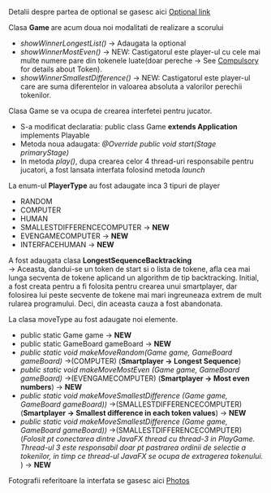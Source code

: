 <!DOCTYPE html>
<html>
  <headL>
  </head>  
  <body>
  <p>
    Detalii despre partea de optional se gasesc aici <a href="https://github.com/PrEaDiVviN/PA-laboratoare/tree/main/Laboratorul7/Optional">Optional link</a>
  </p>
  <p>
    Clasa <strong> Game </strong> are acum doua noi modalitati de realizare a scorului
    <ul>
      <li><em>showWinnerLongestList()</em>   -> Adaugata la optional</li>
      <li><em> showWinnerMostEven()</em>   -> NEW: Castigatorul este player-ul cu cele mai multe numere pare din tokenele luate(doar pereche -> See <a href="https://github.com/PrEaDiVviN/PA-laboratoare/tree/main/Laboratorul7/Compulsory">Compulsory</a> for details about Token).</li>
      <li><em> showWinnerSmallestDifference()</em>   -> NEW: Castigatorul este player-ul care are suma diferentelor in valoarea absoluta a valorilor perechii tokenilor.</li>
    </ul>
  </p>  
  <p>
    Clasa Game se va ocupa de crearea interfetei pentru jucator.
    <ul>
      <li>S-a modificat declaratia: public class Game <strong>extends Application</strong> implements Playable</li>
      <li>Metoda noua adaugata: <em> @Override
    public void start(Stage primaryStage) </em></li>
      <li>In metoda <em>play()</em>, dupa crearea celor 4 thread-uri responsabile pentru jucatori, a fost lansata interfata folosind metoda <em>launch</em></li>
    </ul>
  </p>
  <p>
    La enum-ul <strong>PlayerType</strong> au fost adaugate inca 3 tipuri de player
    <ul>
      <li>RANDOM</li>
      <li>COMPUTER</li>
      <li>HUMAN</li>
      <li>SMALLESTDIFFERENCECOMPUTER -> <strong>NEW</strong></li>
      <li>EVENGAMECOMPUTER -> <strong>NEW</strong></li>
      <li>INTERFACEHUMAN -> <strong>NEW</strong></li>
    </ul>
  </p>
  <p>
    A fost adaugata clasa <strong>LongestSequenceBacktracking</strong><br>
        -> Aceasta, dandui-se un token de start si o lista de tokene, afla cea mai lunga secventa de tokene aplicand un algorithm de tip backtracking. Initial, a fost
    creata pentru a fi folosita pentru crearea unui smartplayer, dar folosirea lui peste secvente de tokene mai mari ingreuneaza extrem de mult rularea programului.
    Deci, din aceasta cauza a fost abandonata.
  </p>
  <p>
    La clasa moveType au fost adaugate noi elemente.
    <ul>
      <li>public static Game game -> <strong>NEW</strong></li>
      <li>public static GameBoard gameBoard -> <strong>NEW</strong></li>
      <li><em>public static void makeMoveRandom(Game game, GameBoard gameBoard)</em> ->(COMPUTER) (<strong>Smartplayer -> Longest Sequence</strong>) </li>
      <li><em>public static void makeMoveMostEven (Game game, GameBoard gameBoard)</em> ->(EVENGAMECOMPUTER) (<strong>Smartplayer -> Most even numbers</strong>) -> <strong>NEW</strong>  </li>
      <li><em>public static void makeMoveSmallestDifference (Game game, GameBoard gameBoard))</em> ->(SMALLESTDIFFERENCECOMPUTER) (<strong>Smartplayer -> Smallest difference in each token values</strong>) -> <strong>NEW</strong>  </li>
      <li><em>public static void makeMoveSmallestDifference (Game game, GameBoard gameBoard))</em> ->(SMALLESTDIFFERENCECOMPUTER) (<em>Folosit pt conectarea dintre JavaFX thread cu thread-3 in PlayGame. Thread-ul 3 este responsabil doar pt pastrarea ordinii de selectie a tokenilor, in timp ce thread-ul JavaFX se ocupa de extragerea tokenului. </em>) -> <strong>NEW</strong>  </li>
    </ul>
  </p>  
  <p>
    Fotografii referitoare la interfata se gasesc aici  <a href="https://github.com/PrEaDiVviN/PA-laboratoare/tree/main/Laboratorul7/Bonus/Photos">Photos</a>
  </p>
  </body>
</html>
